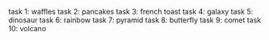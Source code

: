 task 1: waffles
task 2: pancakes
task 3: french toast
task 4: galaxy
task 5: dinosaur
task 6: rainbow
task 7: pyramid
task 8: butterfly
task 9: comet
task 10: volcano
